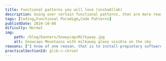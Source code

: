 ```yaml
---
title: Functional patterns you will love (inshaAllah)
description: Going over certain functional patterns, that are more readable, concise, and just fun ^ب^
tags: [Coding,Functional Paradigm,Code Patterns]
publishDate: 2024-10-08
dificulty: Normal
img:
    path: /blog/banners/SnowycapsMilkyway.jpg
    alt: Snowcaps Mountains with milkyway glaxy visible on the sky
reasons: ["I know of one reason, that is to install propietary software that does not have pre-compiled Musl-C version. Aside from that, there isn't any reason to get Glib-C support (). Glib-C support may be complicated, and also heavy on the system a lot of times", "Arch is easy to use compared to Gentoo, and it has a lot of packages compared to Debian. To be honest, Arch chroot was much easier to setup than I expected"]
practicalSectionId: glib-c-chroot
---
```


